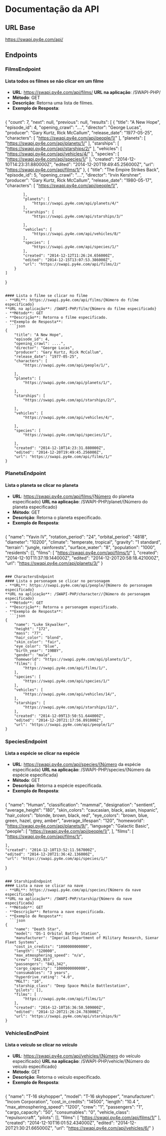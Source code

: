 # Documentação da API

## URL Base
https://swapi.py4e.com/api/


## Endpoints

### FilmsEndpoint
#### Lista todos os filmes se não clicar em um filme 
- **URL**: https://swapi.py4e.com/api/films/
**URL na aplicação**: /SWAPI-PHP/
- **Método**: GET
- **Descrição**: Retorna uma lista de filmes.
- **Exemplo de Resposta**:
  ```json
 {
	"count": 7,
	"next": null,
	"previous": null,
	"results": [
		{
			"title": "A New Hope",
			"episode_id": 4,
			"opening_crawl": "....",
			"director": "George Lucas",
			"producer": "Gary Kurtz, Rick McCallum",
			"release_date": "1977-05-25",
			"characters": [
				"https://swapi.py4e.com/api/people/1/"
			],
			"planets": [
				"https://swapi.py4e.com/api/planets/1/"
			],
			"starships": [
				"https://swapi.py4e.com/api/starships/2/"
			],
			"vehicles": [
				"https://swapi.py4e.com/api/vehicles/4/"
			],
			"species": [
				"https://swapi.py4e.com/api/species/1/"
			],
			"created": "2014-12-10T14:23:31.880000Z",
			"edited": "2014-12-20T19:49:45.256000Z",
			"url": "https://swapi.py4e.com/api/films/1/"
		},
		{
			"title": "The Empire Strikes Back",
			"episode_id": 5,
			"opening_crawl": "....",
			"director": "Irvin Kershner",
			"producer": "Gary Kurtz, Rick McCallum",
			"release_date": "1980-05-17",
			"characters": [
				"https://swapi.py4e.com/api/people/1/",

			],
			"planets": [
				"https://swapi.py4e.com/api/planets/4/"
			],
			"starships": [
				"https://swapi.py4e.com/api/starships/3/"
				
			],
			"vehicles": [
				"https://swapi.py4e.com/api/vehicles/8/"
			],
			"species": [
				"https://swapi.py4e.com/api/species/1/"
			],
			"created": "2014-12-12T11:26:24.656000Z",
			"edited": "2014-12-15T13:07:53.386000Z",
			"url": "https://swapi.py4e.com/api/films/2/"
		}
	]
}
```

#### Lista o filme se clicar no filme 
- **URL**: https://swapi.py4e.com/api/films/{Número do filme especificado}
**URL na aplicação**: /SWAPI-PHP/film/{Número do filme especificado}
- **Método**: GET
- **Descrição**: Retorna o filme especificado.
- **Exemplo de Resposta**:
  ```json
{
	"title": "A New Hope",
	"episode_id": 4,
	"opening_crawl": ....",
	"director": "George Lucas",
	"producer": "Gary Kurtz, Rick McCallum",
	"release_date": "1977-05-25",
	"characters": [
		"https://swapi.py4e.com/api/people/1/",
		
	],
	"planets": [
		"https://swapi.py4e.com/api/planets/1/",
		
	],
	"starships": [
		"https://swapi.py4e.com/api/starships/2/",
		
	],
	"vehicles": [
		"https://swapi.py4e.com/api/vehicles/4/",
		
	],
	"species": [
		"https://swapi.py4e.com/api/species/1/",
		
	],
	"created": "2014-12-10T14:23:31.880000Z",
	"edited": "2014-12-20T19:49:45.256000Z",
	"url": "https://swapi.py4e.com/api/films/1/"
}

```
### PlanetsEndpoint
#### Lista o planeta se clicar no planeta 
- **URL**: https://swapi.py4e.com/api/films/{Número do planeta especificado}
**URL na aplicação**: /SWAPI-PHP/planet/{Número do planeta especificado}
- **Método**: GET
- **Descrição**: Retorna o planeta especificado.
- **Exemplo de Resposta**:
  ```json
{
	"name": "Yavin IV",
	"rotation_period": "24",
	"orbital_period": "4818",
	"diameter": "10200",
	"climate": "temperate, tropical",
	"gravity": "1 standard",
	"terrain": "jungle, rainforests",
	"surface_water": "8",
	"population": "1000",
	"residents": [],
	"films": [
		"https://swapi.py4e.com/api/films/1/"
	],
	"created": "2014-12-10T11:37:19.144000Z",
	"edited": "2014-12-20T20:58:18.421000Z",
	"url": "https://swapi.py4e.com/api/planets/3/"
}
```

### CharactersEndpoint
#### Lista o personagem se clicar no personagem 
- **URL**: https://swapi.py4e.com/api/people/{Número do personagem especificado}
**URL na aplicação**: /SWAPI-PHP/character//{Número do personagem especificado}
- **Método**: GET
- **Descrição**: Retorna o personagem especificado.
- **Exemplo de Resposta**:
  ```json
{
	"name": "Luke Skywalker",
	"height": "172",
	"mass": "77",
	"hair_color": "blond",
	"skin_color": "fair",
	"eye_color": "blue",
	"birth_year": "19BBY",
	"gender": "male",
	"homeworld": "https://swapi.py4e.com/api/planets/1/",
	"films": [
		"https://swapi.py4e.com/api/films/1/",		
	],
	"species": [
		"https://swapi.py4e.com/api/species/1/"
	],
	"vehicles": [
		"https://swapi.py4e.com/api/vehicles/14/",
	],
	"starships": [
		"https://swapi.py4e.com/api/starships/12/",
	],
	"created": "2014-12-09T13:50:51.644000Z",
	"edited": "2014-12-20T21:17:56.891000Z",
	"url": "https://swapi.py4e.com/api/people/1/"
}

```
### SpeciesEndpoint
#### Lista a espécie se clicar na espécie 
- **URL**: https://swapi.py4e.com/api/species/{Número da espécie especificada}
**URL na aplicação**: /SWAPI-PHP/species/{Número da espécie especificada}
- **Método**: GET
- **Descrição**: Retorna a espécie especificada.
- **Exemplo de Resposta**:
  ```json
{
	"name": "Human",
	"classification": "mammal",
	"designation": "sentient",
	"average_height": "180",
	"skin_colors": "caucasian, black, asian, hispanic",
	"hair_colors": "blonde, brown, black, red",
	"eye_colors": "brown, blue, green, hazel, grey, amber",
	"average_lifespan": "120",
	"homeworld": "https://swapi.py4e.com/api/planets/9/",
	"language": "Galactic Basic",
	"people": [
		"https://swapi.py4e.com/api/people/1/",
	],
	"films": [
		"https://swapi.py4e.com/api/films/1/",
	
	],
	"created": "2014-12-10T13:52:11.567000Z",
	"edited": "2014-12-20T21:36:42.136000Z",
	"url": "https://swapi.py4e.com/api/species/1/"
}
```

### StarshipsEndpoint
#### Lista a nave se clicar na nave 
- **URL**: https://swapi.py4e.com/api/species/{Número da nave especificada}
**URL na aplicação**: /SWAPI-PHP/starship/{Número da nave especificada}
- **Método**: GET
- **Descrição**: Retorna a nave especificada.
- **Exemplo de Resposta**:
  ```json
{
	"name": "Death Star",
	"model": "DS-1 Orbital Battle Station",
	"manufacturer": "Imperial Department of Military Research, Sienar Fleet Systems",
	"cost_in_credits": "1000000000000",
	"length": "120000",
	"max_atmosphering_speed": "n/a",
	"crew": "342,953",
	"passengers": "843,342",
	"cargo_capacity": "1000000000000",
	"consumables": "3 years",
	"hyperdrive_rating": "4.0",
	"MGLT": "10",
	"starship_class": "Deep Space Mobile Battlestation",
	"pilots": [],
	"films": [
		"https://swapi.py4e.com/api/films/1/"
	],
	"created": "2014-12-10T16:36:50.509000Z",
	"edited": "2014-12-20T21:26:24.783000Z",
	"url": "https://swapi.py4e.com/api/starships/9/"
}
```

### VehiclesEndPoint
#### Lista o veículo se clicar no veículo 
- **URL**: https://swapi.py4e.com/api/vehicles/{Número do veículo especificado}
**URL na aplicação**: /SWAPI-PHP/vehicle/{Número do veículo especificado}
- **Método**: GET
- **Descrição**: Retorna o veículo especificado.
- **Exemplo de Resposta**:
  ```json
{
	"name": "T-16 skyhopper",
	"model": "T-16 skyhopper",
	"manufacturer": "Incom Corporation",
	"cost_in_credits": "14500",
	"length": "10.4 ",
	"max_atmosphering_speed": "1200",
	"crew": "1",
	"passengers": "1",
	"cargo_capacity": "50",
	"consumables": "0",
	"vehicle_class": "repulsorcraft",
	"pilots": [],
	"films": [
		"https://swapi.py4e.com/api/films/1/"
	],
	"created": "2014-12-10T16:01:52.434000Z",
	"edited": "2014-12-20T21:30:21.665000Z",
	"url": "https://swapi.py4e.com/api/vehicles/6/"
}